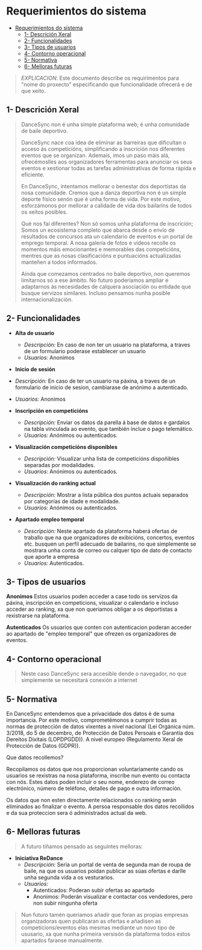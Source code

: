 # Requerimientos do sistema

- [Requerimientos do sistema](#requerimientos-do-sistema)
  - [1- Descrición Xeral](#1--descrición-xeral)
  - [2- Funcionalidades](#2--funcionalidades)
  - [3- Tipos de usuarios](#3--tipos-de-usuarios)
  - [4- Contorno operacional](#4--contorno-operacional)
  - [5- Normativa](#5--normativa)
  - [6- Melloras futuras](#6--melloras-futuras)

> *EXPLICACION*: Este documento describe os requirimentos para "nome do proxecto" especificando que funcionalidade ofrecerá e de que xeito.

## 1- Descrición Xeral
> DanceSync non é unha simple plataforma web; é unha comunidade de baile deportivo.
>
> DanceSync nace coa idea de eliminar as barreiras que dificultan o acceso ás competicións, simplificando a inscrición nos diferentes eventos que se organizan. Ademais, imos un paso máis alá, ofrecémoslles aos organizadores ferramentas para anunciar os seus eventos e xestionar todas as tarefas administrativas de forma rápida e eficiente.
>
> En DanceSync, intentamos mellorar o benestar dos deportistas da nosa comunidade. Cremos que a danza deportiva non é un simple deporte físico senón que é unha forma de vida. Por este motivo, esforzámonos por mellorar a calidade de vida dos bailaríns de todos os xeitos posibles.
>
> Qué nos fai diferentes? Non só somos unha plataforma de inscrición; Somos un ecosistema completo que abarca desde o envío de resultados de concursos ata un calendario de eventos e un portal de emprego temporal. A nosa galería de fotos e vídeos recolle os momentos máis emocionantes e memorables das competicións, mentres que as nosas clasificacións e puntuacións actualizadas manteñen a todos informados.
>
> Aínda que comezamos centrados no baile deportivo, non queremos limitarnos só a ese ámbito. No futuro poderiamos ampliar e adaptarnos ás necesidades de calquera asociación ou entidade que busque servizos similares. Incluso pensamos nunha posible internacionalización.

## 2- Funcionalidades
- **Alta de usuario**
  - *Descripción:* En caso de non ter un usuario na plataforma, a traves de un formulario poderase establecer un usuario
  - *Usuarios:* Anonimos
 - **Inicio de sesión**
  - *Descripción:* En caso de  ter un usuario na páxina, a traves de un formulario de inicio de sesion, cambiarase de anónimo a autenticado.
  - *Usuarios:* Anonimos

- **Inscripción en competicións**
  - *Descripción:* Enviar os datos da parella á base de datos e gardalos na  tabla vinculada ao evento, que también inclue o pago telemático.
  - *Usuarios:* Anónimos ou autenticados.

- **Visualización competicións disponibles**
  - *Descripción:* Visualizar unha lista de competicións dispoñibles separadas por modalidades.
  - *Usuarios:* Anónimos ou autenticados.

- **Visualización do ranking actual**
  - *Descripción:* Mostrar a lista pública dos puntos actuais separados por categorías de idade e modalidade.
  - *Usuarios:* Anónimos ou autenticados.
 
  
- **Apartado empleo temporal**
  - *Descripción:* Neste apartado da plataforma haberá  ofertas de traballo  que na que organizadores de exibicións, concertos, eventos etc. busquen un perfil adecuado de bailarins, no que simplemente se mostrara unha conta de correo ou calquer tipo de dato de contacto que aporte a empresa
  - *Usuarios:* Autenticados.

  
  
## 3- Tipos de usuarios

 **Anonimos**
  Estos usuarios poden acceder a case todo os servizos da páxina, inscripción en competicions, visualizar o calendario e incluso acceder ao ranking, xa que non queriamos obligar a os deportistas a rexistrarse na plataforma.

**Autenticados**
  Os usuarios que conten con autenticacion poderan acceder ao apartado de "empleo temporal" que ofrezen os organizadores de eventos.

## 4- Contorno operacional

> Neste caso DanceSync sera accesible dende o navegador, no que simplemente se necesitará conexión a internet

## 5- Normativa
En DanceSync entendemos que a privacidade dos datos é de suma importancia. Por este motivo, comprometémonos a cumprir todas as normas de protección de datos vixentes a nivel nacional (Lei Orgánica núm. 3/2018, do 5 de decembro, de Protección de Datos Persoais e Garantía dos Dereitos Dixitais (LOPDPGDD)). A nivel europeo (Regulamento Xeral de Protección de Datos (GDPR)).

Que datos recollemos?

Recopilamos os datos que nos proporcionan voluntariamente cando os usuarios se rexistras na nosa plataforma, inscribe nun evento ou contacta con nós. Estes datos poden incluír o seu nome, enderezo de correo electrónico, número de teléfono, detalles de pago e outra información.


Os datos que non esten directamente relacionados co ranking serán eliminados ao finalizar o evento. A persoa responsable dos datos recollidos e da sua proteccion sera ó administrados actual da web.

## 6- Melloras futuras

> A futuro tiñamos pensado as seguintes melloras:
- **Iniciativa ReDance**
  - *Descripción:* Seria un portal de venta de segunda man de roupa de baile, na que os usuarios poidan publicar as súas ofertas e darlle unha segunda vida a os vesturarios.
  - *Usuarios:* 
    - Autenticados: Poderan subir ofertas ao apartado
    - Anonimos: Poderán visualizar e contactar cos vendedores, pero non subir ningunha oferta
> Nun futuro tamén queriamos añadir que foran as propias empresas organizadoras quen publicaran as ofertas e añadisen as competicions/eventos elas mesmas mediante un novo tipo de ususario, xa que nunha primeira versisón da plataforma todos estos apartados faranse manualmente.